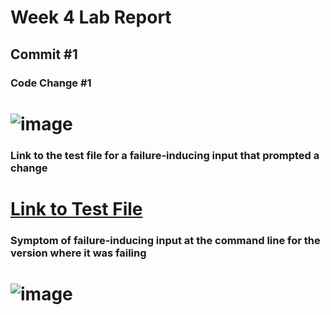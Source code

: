 # Week 4 Lab Report 

## Commit #1

### Code Change #1
![image](https://user-images.githubusercontent.com/97643301/151611664-f60b6861-584f-4c05-8ace-7b3e425ae476.png)
==
### Link to the test file for a failure-inducing input that prompted a change
[Link to Test File](https://github.com/k3alvare/markdown-parse/blob/main/test-file.md)
==
### Symptom of failure-inducing input at the command line for the version where it was failing
![image](https://user-images.githubusercontent.com/97643301/151612113-f1839181-f7ec-466e-8ee2-7a12b706d15f.png)
==
